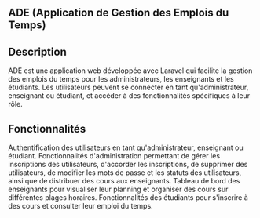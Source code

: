 ## ADE (Application de Gestion des Emplois du Temps)

## Description

ADE est une application web développée avec Laravel qui facilite la gestion des emplois du temps pour les administrateurs, les enseignants et les étudiants. Les utilisateurs peuvent se connecter en tant qu'administrateur, enseignant ou étudiant, et accéder à des fonctionnalités spécifiques à leur rôle.

## Fonctionnalités

Authentification des utilisateurs en tant qu'administrateur, enseignant ou étudiant.
Fonctionnalités d'administration permettant de gérer les inscriptions des utilisateurs, d'accorder les inscriptions, de supprimer des utilisateurs, de modifier les mots de passe et les statuts des utilisateurs, ainsi que de distribuer des cours aux enseignants.
Tableau de bord des enseignants pour visualiser leur planning et organiser des cours sur différentes plages horaires.
Fonctionnalités des étudiants pour s'inscrire à des cours et consulter leur emploi du temps.
